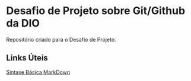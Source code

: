 # Desafio de Projeto sobre Git/Github da DIO
Repositório criado para o Desafio de Projeto.

## Links Úteis
[Sintaxe Básica MarkDown](https://www.markdownguide.org/)
